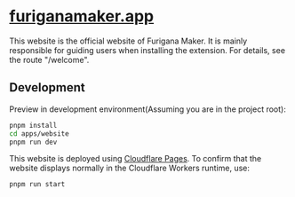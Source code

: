 # [furiganamaker.app](https://furiganamaker.app)

This website is the official website of Furigana Maker. It is mainly responsible for guiding users when installing the extension. For details, see the route "/welcome".

## Development

Preview in development environment(Assuming you are in the project root):

```bash
pnpm install
cd apps/website
pnpm run dev
```

This website is deployed using [Cloudflare Pages](https://pages.cloudflare.com/). To confirm that the website displays normally in the Cloudflare Workers runtime, use:

```bash
pnpm run start
```
